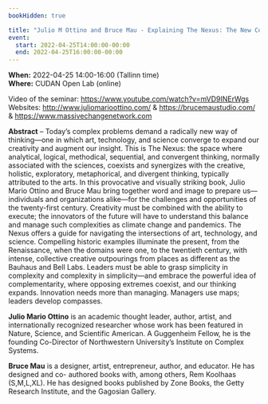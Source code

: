 ```yaml
---
bookHidden: true

title: "Julio M Ottino and Bruce Mau - Explaining The Nexus: The New Convergence of Art, Technology, and Science"
event:
  start: 2022-04-25T14:00:00-00:00
  end: 2022-04-25T16:00:00-00:00
---
```


**When:** 2022-04-25 14:00-16:00 (Tallinn time)  
**Where:** CUDAN Open Lab (online)  

Video of the seminar: https://www.youtube.com/watch?v=mVD9INErWgs  
Websites: http://www.juliomarioottino.com/ & https://brucemaustudio.com/ & https://www.massivechangenetwork.com  


<!--more-->
**Abstract** – Today’s complex problems demand a radically new way of thinking—one in which art, technology, and science converge to expand our creativity and augment our insight. This is The Nexus: the space where analytical, logical, methodical, sequential, and convergent thinking, normally associated with the sciences, coexists and synergizes with the creative, holistic, exploratory, metaphorical, and divergent thinking, typically attributed to the arts. In this provocative and visually striking book, Julio Mario Ottino and Bruce Mau bring together word and image to prepare us—individuals and organizations alike—for the challenges and opportunities of the twenty-first century. Creativity must be combined with the ability to execute; the innovators of the future will have to understand this balance and manage such complexities as climate change and pandemics. The Nexus offers a guide for navigating the intersections of art, technology, and science. Compelling historic examples illuminate the present, from the Renaissance, when the domains were one, to the twentieth century, with intense, collective creative outpourings from places as different as the Bauhaus and Bell Labs. Leaders must be able to grasp simplicity in complexity and complexity in simplicity—and embrace the powerful idea of complementarity, where opposing extremes coexist, and our thinking expands. Innovation needs more than managing. Managers use maps; leaders develop compasses.  

**Julio Mario Ottino** is an academic thought leader, author, artist, and internationally recognized researcher whose work has been featured in Nature, Science, and Scientific American. A Guggenheim Fellow, he is the founding Co-Director of Northwestern University’s Institute on Complex Systems.  

**Bruce Mau** is a designer, artist, entrepreneur, author, and educator. He has designed and co- authored books with, among others, Rem Koolhaas (S,M,L,XL). He has designed books published by Zone Books, the Getty Research Institute, and the Gagosian Gallery.
